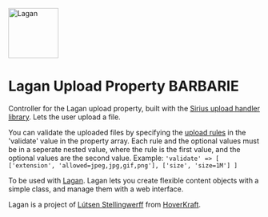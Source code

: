 [<img src="https://cdn.rawgit.com/lutsen/lagan/master/lagan-logo.svg" width="100" alt="Lagan">](https://github.com/lutsen/lagan)

Lagan Upload Property BARBARIE
================================

Controller for the Lagan upload property, built with the [Sirius upload handler library](https://github.com/siriusphp/upload). Lets the user upload a file.

You can validate the uploaded files by specifying the [upload rules](http://www.sirius.ro/php/sirius/upload/validation_rules.html) in the 'validate' value in the property array. Each rule and the optional values must be in a seperate nested value, where the rule is the first value, and the optional values are the second value. Example: `'validate' => [ ['extension', 'allowed=jpeg,jpg,gif,png'], ['size', 'size=1M'] ]`

To be used with [Lagan](https://github.com/lutsen/lagan). Lagan lets you create flexible content objects with a simple class, and manage them with a web interface.

Lagan is a project of [Lútsen Stellingwerff](http://lutsen.land/) from [HoverKraft](http://www.hoverkraft.nl/).
